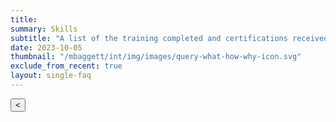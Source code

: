 ```yaml
---
title: 
summary: Skills
subtitle: "A list of the training completed and certifications received in the past two years."
date: 2023-10-05
thumbnail: "/mbaggett/int/img/images/query-what-how-why-icon.svg"
exclude_from_recent: true
layout: single-faq
---
```

<link rel="stylesheet" href="/mbaggett/css/portals.css">
<body>
  <div class="body-container">
    <div class="pagination" id="pagination">
      <button id="prevPage">&lt;</button>
    </div>
    <div id="gallery"></div>
  </div>
<script src="portals.js"></script>
</body>
